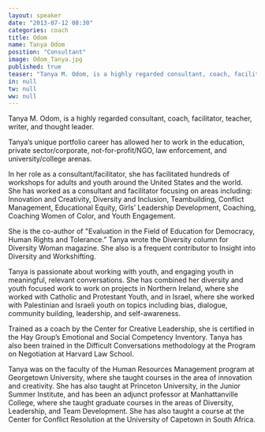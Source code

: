 ```yaml
---
layout: speaker
date: "2013-07-12 08:30"
categories: coach
title: Odom
name: Tanya Odom
position: "Consultant"
image: Odom_Tanya.jpg
published: true
teaser: "Tanya M. Odom, is a highly regarded consultant, coach, facilitator, teacher, writer, and thought leader."
in: null
tw: null
ww: null
---
```


Tanya M. Odom, is a highly regarded consultant, coach, facilitator, teacher, writer, and thought leader.
 
Tanya’s unique portfolio career has allowed her to work in the education, private sector/corporate, not-for-profit/NGO, law enforcement, and university/college arenas.
 
In her role as a consultant/facilitator, she has facilitated hundreds of workshops for adults and youth around the United States and the world. She has worked as a consultant and facilitator focusing on areas including: Innovation and Creativity, Diversity and Inclusion, Teambuilding, Conflict Management, Educational Equity, Girls’ Leadership Development, Coaching, Coaching Women of Color, and Youth Engagement.
 
She is the co-author of "Evaluation in the Field of Education for Democracy, Human Rights and Tolerance.” Tanya wrote the Diversity column for Diversity Woman magazine. She also is a frequent contributor to Insight into Diversity and Workshifting.
 
Tanya is passionate about working with youth, and engaging youth in meaningful, relevant conversations. She has combined her diversity and youth focused work to work on projects in Northern Ireland, where she worked with Catholic and Protestant Youth, and in Israel, where she worked with Palestinian and Israeli youth on topics including bias, dialogue, community building, leadership, and self-awareness.
 
Trained as a coach by the Center for Creative Leadership, she is certified in the Hay Group’s Emotional and Social Competency Inventory. Tanya has also been trained in the Difficult Conversations methodology at the Program on Negotiation at Harvard Law School.
 
Tanya was on the faculty of the Human Resources Management program at Georgetown University, where she taught courses in the area of innovation and creativity. She has also taught at Princeton University, in the Junior Summer Institute, and has been an adjunct professor at Manhattanville College, where she taught graduate courses in the areas of Diversity, Leadership, and Team Development. She has also taught a course at the Center for Conflict Resolution at the University of Capetown in South Africa. 